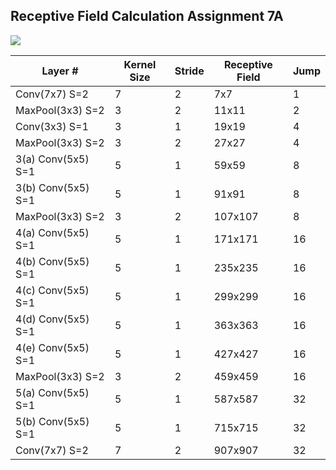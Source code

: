 ## Receptive Field Calculation Assignment 7A

![](https://devblogs.nvidia.com/wp-content/uploads/2015/08/image6.png)


| Layer #            | Kernel Size | Stride | Receptive Field | Jump |
| ------------------ | ----------- | ------ | --------------- | ---- |
| Conv(7x7) S=2      | 7           | 2      | 7x7             | 1    |
| MaxPool(3x3) S=2   | 3           | 2      | 11x11           | 2    |
| Conv(3x3) S=1      | 3           | 1      | 19x19           | 4    |
| MaxPool(3x3) S=2   | 3           | 2      | 27x27           | 4    |
| 3(a) Conv(5x5) S=1 | 5           | 1      | 59x59           | 8    |
| 3(b) Conv(5x5) S=1 | 5           | 1      | 91x91           | 8    |
| MaxPool(3x3) S=2   | 3           | 2      | 107x107         | 8    |
| 4(a) Conv(5x5) S=1 | 5           | 1      | 171x171         | 16   |
| 4(b) Conv(5x5) S=1 | 5           | 1      | 235x235         | 16   |
| 4(c) Conv(5x5) S=1 | 5           | 1      | 299x299         | 16   |
| 4(d) Conv(5x5) S=1 | 5           | 1      | 363x363         | 16   |
| 4(e) Conv(5x5) S=1 | 5           | 1      | 427x427         | 16   |
| MaxPool(3x3) S=2   | 3           | 2      | 459x459         | 16   |
| 5(a) Conv(5x5) S=1 | 5           | 1      | 587x587         | 32   |
| 5(b) Conv(5x5) S=1 | 5           | 1      | 715x715         | 32   |
| Conv(7x7) S=2      | 7           | 2      | 907x907         | 32   |

